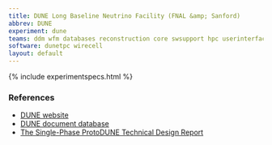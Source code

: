 ```yaml
---
title: DUNE Long Baseline Neutrino Facility (FNAL &amp; Sanford)
abbrev: DUNE
experiment: dune
teams: ddm wfm databases reconstruction core swsupport hpc userinterface
software: dunetpc wirecell
layout: default
---
```


{% include experimentspecs.html %}

### References
- [DUNE website](https://www.dunescience.org/)
- [DUNE document database](http://docs.dunescience.org/)
- [The Single-Phase ProtoDUNE Technical Design Report](https://arxiv.org/abs/1706.07081)
